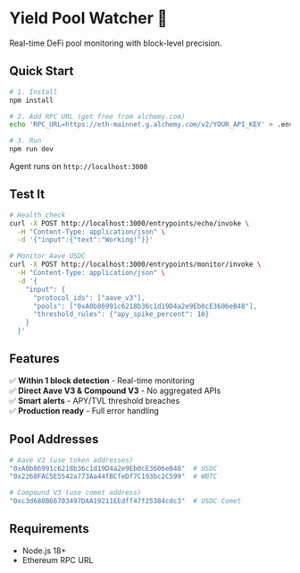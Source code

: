 # Yield Pool Watcher 🎯

Real-time DeFi pool monitoring with block-level precision.

## Quick Start

```bash
# 1. Install
npm install

# 2. Add RPC URL (get free from alchemy.com)
echo 'RPC_URL=https://eth-mainnet.g.alchemy.com/v2/YOUR_API_KEY' > .env

# 3. Run
npm run dev
```

Agent runs on `http://localhost:3000`

## Test It

```bash
# Health check
curl -X POST http://localhost:3000/entrypoints/echo/invoke \
  -H "Content-Type: application/json" \
  -d '{"input":{"text":"Working!"}}'

# Monitor Aave USDC
curl -X POST http://localhost:3000/entrypoints/monitor/invoke \
  -H "Content-Type: application/json" \
  -d '{
    "input": {
      "protocol_ids": ["aave_v3"],
      "pools": ["0xA0b86991c6218b36c1d19D4a2e9Eb0cE3606eB48"],
      "threshold_rules": {"apy_spike_percent": 10}
    }
  }'
```

## Features

✅ **Within 1 block detection** - Real-time monitoring  
✅ **Direct Aave V3 & Compound V3** - No aggregated APIs  
✅ **Smart alerts** - APY/TVL threshold breaches  
✅ **Production ready** - Full error handling  


## Pool Addresses

```bash
# Aave V3 (use token addresses)
"0xA0b86991c6218b36c1d19D4a2e9Eb0cE3606eB48"  # USDC
"0x2260FAC5E5542a773Aa44fBCfeDf7C193bc2C599"  # WBTC

# Compound V3 (use comet address)  
"0xc3d688B66703497DAA19211EEdff47f25384cdc3"  # USDC Comet
```

## Requirements

- Node.js 18+
- Ethereum RPC URL